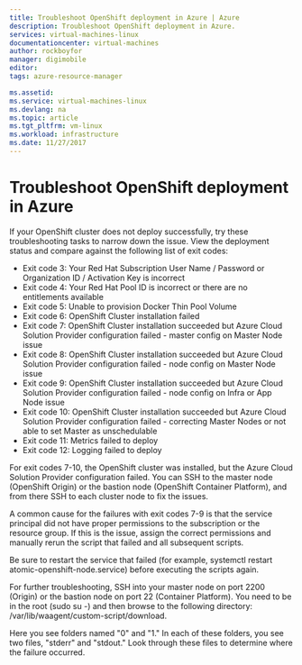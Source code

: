 ```yaml
---
title: Troubleshoot OpenShift deployment in Azure | Azure
description: Troubleshoot OpenShift deployment in Azure.
services: virtual-machines-linux
documentationcenter: virtual-machines
author: rockboyfor
manager: digimobile
editor: 
tags: azure-resource-manager

ms.assetid: 
ms.service: virtual-machines-linux
ms.devlang: na
ms.topic: article
ms.tgt_pltfrm: vm-linux
ms.workload: infrastructure
ms.date: 11/27/2017
---
```


# Troubleshoot OpenShift deployment in Azure

If your OpenShift cluster does not deploy successfully, try these troubleshooting tasks to narrow down the issue. View the deployment status and compare against the following list of exit codes:

- Exit code 3: Your Red Hat Subscription User Name / Password or Organization ID / Activation Key is incorrect
- Exit code 4: Your Red Hat Pool ID is incorrect or there are no entitlements available
- Exit code 5: Unable to provision Docker Thin Pool Volume
- Exit code 6: OpenShift Cluster installation failed
- Exit code 7: OpenShift Cluster installation succeeded but Azure Cloud Solution Provider configuration failed - master config on Master Node issue
- Exit code 8: OpenShift Cluster installation succeeded but Azure Cloud Solution Provider configuration failed - node config on Master Node issue
- Exit code 9: OpenShift Cluster installation succeeded but Azure Cloud Solution Provider configuration failed - node config on Infra or App Node issue
- Exit code 10: OpenShift Cluster installation succeeded but Azure Cloud Solution Provider configuration failed - correcting Master Nodes or not able to set Master as unschedulable
- Exit code 11: Metrics failed to deploy
- Exit code 12: Logging failed to deploy

For exit codes 7-10, the OpenShift cluster was installed, but the Azure Cloud Solution Provider configuration failed. You can SSH to the master node (OpenShift Origin) or the bastion node (OpenShift Container Platform), and from there SSH to each cluster node to fix the issues.

A common cause for the failures with exit codes 7-9 is that the service principal did not have proper permissions to the subscription or the resource group. If this is the issue, assign the correct permissions and manually rerun the script that failed and all subsequent scripts.

Be sure to restart the service that failed (for example, systemctl restart atomic-openshift-node.service) before executing the scripts again.

For further troubleshooting, SSH into your master node on port 2200 (Origin) or the bastion node on port 22 (Container Platform). You need to be in the root (sudo su -) and then browse to the following directory: /var/lib/waagent/custom-script/download.

Here you see folders named "0" and "1." In each of these folders, you see two files, "stderr" and "stdout." Look through these files to determine where the failure occurred.
